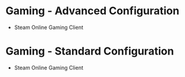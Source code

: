 # Gaming - Advanced Configuration 

- Steam Online Gaming Client

# Gaming - Standard Configuration 

- Steam Online Gaming Client
